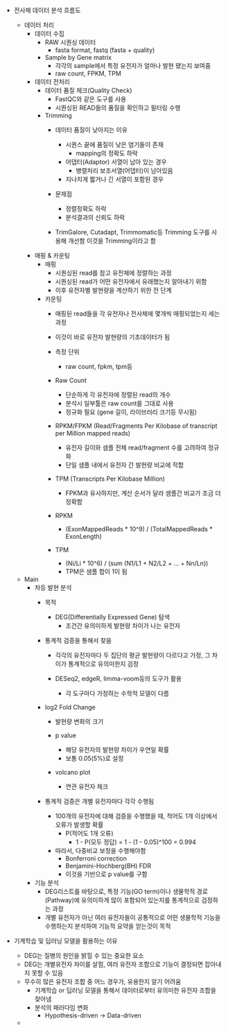 - 전사체 데이터 분석 흐름도
	- 데이터 처리
		- 데이터 수집
			- RAW 시퀀싱 데이터
				- fasta format, fastq (fasta + quality)
			- Sample by Gene matrix
				- 각각의 sample에서 특정 유전자가 얼마나 발현 됐는지 보여줌
				- raw count, FPKM, TPM
		- 데이터 전처리
			- 데이터 품질 체크(Quality Check)
				- FastQC와 같은 도구를 사용
				- 시퀀싱된 READ들의 품질을 확인하고 필터링 수행
			- Trimming
				- 데이터 품질이 낮아지는 이유
					- 시퀀스 끝에 품질이 낮은 염기들이 존재
						- mapping의 정확도 하락
					- 어댑터(Adaptor) 서열이 남아 있는 경우
						- 병렬처리 보조서열(어댑터)이 남아있음
					- 지나치게 짧거나 긴 서열이 포함된 경우
			
				- 문제점
					- 정렬정확도 하락
					- 분석결과의 신뢰도 하락
			
				- TrimGalore, Cutadapt, Trimmomatic등 Trimming 도구를 사용해 개선함 이것을 Trimming이라고 함 
		- 매핑 & 카운팅
			- 매핑
				- 시퀀싱된 read를 참고 유전체에 정렬하는 과정
				- 시퀀싱된 read가 어떤 유전자에서 유래했는지 알아내기 위함
				- 이후 유전자별 발현량을 계산하기 위한 전 단계
			- 카운팅
				- 매핑된 read들을 각 유전자나 전사체에 몇개씩 매핑되었는지 세는 과정
				- 이것이 바로 유전자 발현량의 기초데이터가 됨
			
				- 측정 단위
					- raw count, fpkm, tpm등
			
				- Raw Count
					- 단순하게 각 유전자에 정렬된 read의 개수
					- 분석시 일부툴은 raw count를 그대로 사용
					- 정규화 필요 (gene 길이, 라이브러리 크기등 무시됨)
				- RPKM/FPKM (Read/Fragments Per Kilobase of transcript per Million mapped reads)
					- 유전자 길이와 샘플 전체 read/fragment 수를 고려하여 정규화
					- 단일 샘플 내에서 유전자 간 발현량 비교에 적합
				- TPM (Transcripts Per Kilobase Million)
					- FPKM과 유사하지만, 계산 순서가 달라 샘플간 비교가 조금 더 정확함
			
				- RPKM
					- (ExonMappedReads * 10^9) / (TotalMappedReads * ExonLength)
				- TPM
					- (Ni/Li * 10^6) / (sum (N1/L1 + N2/L2 + ... + Nn/Ln))
					- TPM은 샘플 합이 1이 됨
	- Main
		- 차등 발현 분석
			- 목적
				- DEG(Differentially Expressed Gene) 탐색
					- 조건간 유의미하게 발현량 차이가 나는 유전자
			
			- 통계적 검증을 통해서 찾음
				- 각각의 유전자마다 두 집단의 평균 발현량이 다르다고 가정, 그 차이가 통계적으로 유의미한지 검정
				
				- DESeq2, edgeR, limma-voom등의 도구가 활용
					- 각 도구마다 가정하는 수학적 모델이 다름
			
			- log2 Fold Change
				- 발현량 변화의 크기
				
				- p value
					- 해당 유전자의 발현량 차이가 우연일 확률
					- 보통 0.05(5%)로 설정

				- volcano plot
					- 연관 유전자 체크
			
			- 통계적 검증은 개별 유전자마다 각각 수행됨
				- 100개의 유전자에 대해 검증을 수행했을 때, 적어도 1개 이상에서 오류가 발생할 확률
					- P(적어도 1개 오류)
						- 1 - P(모두 정답) = 1 - (1 - 0.05)^100 = 0.994
				- 따라서, 다중비교 보정을 수행해야함
					- Bonferroni correction
					- Benjamini-Hochberg(BH) FDR
					- 이것을 기반으로 p value를 구함
		- 기능 분석
			- DEG리스트를 바탕으로, 특정 기능(GO term)이나 생물학적 경로(Pathway)에 유의미하게 많이 포함되어 있는지를 통계적으로 검정하는 과정
			- 개별 유전자가 아닌 여러 유전자들이 공통적으로 어떤 생물학적 기능을 수행하는지 분석하여 기능적 요약을 얻는것이 목적

- 기계학습 및 딥러닝 모델을 활용하는 이유
	- DEG는 질병의 원인을 밝힐 수 있는 중요한 요소
	- DEG는 개별유전자 차이를 살핌, 여러 유전자 조합으로 기능이 결정되면 잡아내지 못할 수 있음
	- 무수히 많은 유전자 조합 중 어느 경우가, 유용한지 알기 어려움
		- 기계학습 or 딥러닝 모델을 통해서 데이터로부터 유의미한 유전자 조합을 찾아냄
		- 분석의 패러다임 변화
			- Hypothesis-driven -> Data-driven
	- 